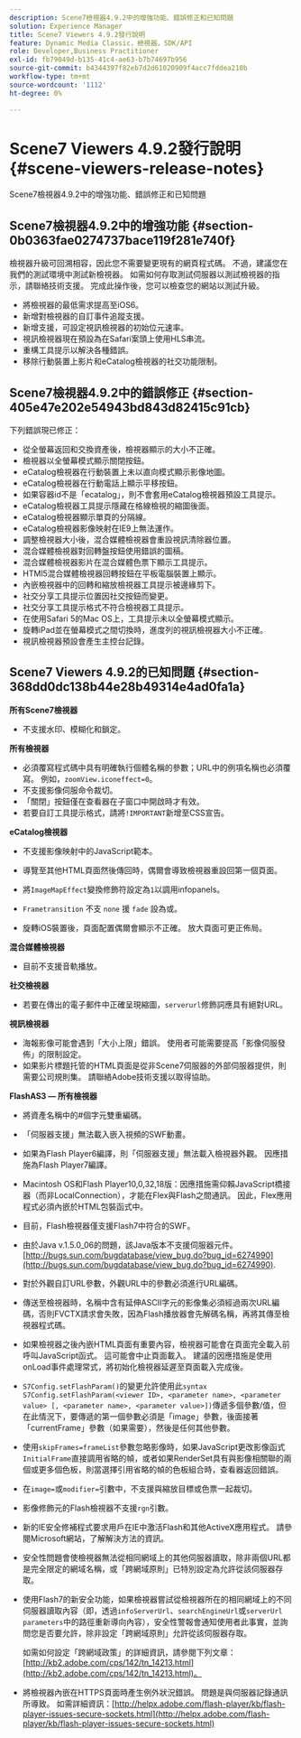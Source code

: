 ```yaml
---
description: Scene7檢視器4.9.2中的增強功能、錯誤修正和已知問題
solution: Experience Manager
title: Scene7 Viewers 4.9.2發行說明
feature: Dynamic Media Classic，檢視器，SDK/API
role: Developer,Business Practitioner
exl-id: fb79049d-b135-41c4-ae63-b7b74697b956
source-git-commit: b4344397f82eb7d2d61020909f4acc7fddea210b
workflow-type: tm+mt
source-wordcount: '1112'
ht-degree: 0%

---
```


# Scene7 Viewers 4.9.2發行說明{#scene-viewers-release-notes}

Scene7檢視器4.9.2中的增強功能、錯誤修正和已知問題

## Scene7檢視器4.9.2中的增強功能 {#section-0b0363fae0274737bace119f281e740f}

檢視器升級可回溯相容，因此您不需要變更現有的網頁程式碼。 不過，建議您在我們的測試環境中測試新檢視器。 如需如何存取測試伺服器以測試檢視器的指示，請聯絡技術支援。 完成此操作後，您可以檢查您的網站以測試升級。

* 將檢視器的最低需求提高至iOS6。
* 新增對檢視器的自訂事件追蹤支援。
* 新增支援，可設定視訊檢視器的初始位元速率。
* 視訊檢視器現在預設為在Safari案頭上使用HLS串流。
* 重構工具提示以解決各種錯誤。
* 移除行動裝置上影片和eCatalog檢視器的社交功能限制。

## Scene7檢視器4.9.2中的錯誤修正 {#section-405e47e202e54943bd843d82415c91cb}

下列錯誤現已修正：

* 從全螢幕返回和交換資產後，檢視器顯示的大小不正確。
* 檢視器以全螢幕模式顯示關閉按鈕。
* eCatalog檢視器在行動裝置上未以直向模式顯示影像地圖。
* eCatalog檢視器在行動電話上顯示平移按鈕。
* 如果容器id不是「ecatalog」，則不會套用eCatalog檢視器預設工具提示。
* eCatalog檢視器工具提示隱藏在格線檢視的縮圖後面。
* eCatalog檢視器顯示單頁的分隔線。
* eCatalog檢視器影像映射在IE9上無法運作。
* 調整檢視器大小後，混合媒體檢視器會重設視訊清除器位置。
* 混合媒體檢視器對回轉盤按鈕使用錯誤的圖稿。
* 混合媒體檢視器影片在混合媒體色票下顯示工具提示。
* HTMl5混合媒體檢視器回轉按鈕在平板電腦裝置上顯示。
* 內嵌檢視器中的回轉和縮放檢視器工具提示被邊緣剪下。
* 社交分享工具提示位置因社交按鈕而變更。
* 社交分享工具提示格式不符合檢視器工具提示。
* 在使用Safari 5的Mac OS上，工具提示未以全螢幕模式顯示。
* 旋轉iPad並在螢幕模式之間切換時，進度列的視訊檢視器大小不正確。
* 視訊檢視器預設會產生主控台記錄。

## Scene7 Viewers 4.9.2的已知問題 {#section-368dd0dc138b44e28b49314e4ad0fa1a}

**所有Scene7檢視器**

* 不支援水印、模糊化和鎖定。

**所有檢視器**

* 必須覆寫程式碼中具有明確執行個體名稱的參數；URL中的例項名稱也必須覆寫。 例如，`zoomView.iconeffect=0`。
* 不支援影像伺服命令裁切。
* 「關閉」按鈕僅在查看器在子窗口中開啟時才有效。
* 若要自訂工具提示格式，請將`!IMPORTANT`新增至CSS宣告。

**eCatalog檢視器**

* 不支援影像映射中的JavaScript範本。
* 導覽至其他HTML頁面然後傳回時，偶爾會導致檢視器重設回第一個頁面。
* 將`ImageMapEffect`變換修飾符設定為`1`以調用infopanels。

* `Frametransition` 不支 `none` 援 `fade` 設為或。

* 旋轉iOS裝置後，頁面配置偶爾會顯示不正確。 放大頁面可更正佈局。

**混合媒體檢視器**

* 目前不支援音軌播放。

**社交檢視器**

* 若要在傳出的電子郵件中正確呈現縮圖，`serverurl`修飾詞應具有絕對URL。

**視訊檢視器**

* 海報影像可能會遇到「大小上限」錯誤。 使用者可能需要提高「影像伺服發佈」的限制設定。
* 如果影片標題托管的HTML頁面是從非Scene7伺服器的外部伺服器提供，則需要公司規則集。 請聯絡Adobe技術支援以取得協助。

**FlashAS3 — 所有檢視器**

* 將資產名稱中的#個字元雙重編碼。
* 「伺服器支援」無法載入嵌入視頻的SWF動畫。
* 如果為Flash Player6編譯，則「伺服器支援」無法載入檢視器外觀。 因應措施為Flash Player7編譯。
* Macintosh OS和Flash Player10,0,32,18版：因應措施需仰賴JavaScript橋接器（而非LocalConnection），才能在Flex與Flash之間通訊。 因此，Flex應用程式必須內嵌於HTML包裝函式中。
* 目前，Flash檢視器僅支援Flash7中符合的SWF。
* 由於Java v.1.5.0_06的問題，該Java版本不支援伺服器元件。 [http://bugs.sun.com/bugdatabase/view_bug.do?bug_id=6274990](http://bugs.sun.com/bugdatabase/view_bug.do?bug_id=6274990).
* 對於外觀自訂URL參數，外觀URL中的參數必須進行URL編碼。
* 傳送至檢視器時，名稱中含有延伸ASCII字元的影像集必須經過兩次URL編碼，否則FVCTX請求會失敗，因為Flash播放器會先解碼名稱，再將其傳至檢視器程式碼。
* 如果檢視器之後內嵌HTML頁面有重要內容，檢視器可能會在頁面完全載入前呼叫JavaScript函式。 這可能會中止頁面載入。 建議的因應措施是使用onLoad事件處理常式，將初始化檢視器延遲至頁面載入完成後。
* `S7Config.setFlashParam()`的變更允許使用此`syntax S7Config.setFlashParam(<viewer ID>, <parameter name>, <parameter value> [, <parameter name>, <parameter value>])`傳遞多個參數/值，但在此情況下，要傳遞的第一個參數必須是「image」參數，後面接著「currentFrame」參數（如果需要），然後是任何其他參數。

* 使用`skipFrames=frameList`參數忽略影像時，如果JavaScript更改影像函式`InitialFrame`直接調用省略的幀，或者如果RenderSet具有與影像相關聯的兩個或更多個色板，則當選擇引用省略的幀的色板組合時，查看器返回錯誤。

* 在`image=`或`modifier=`引數中，不支援與縮放目標或色票一起裁切。

* 影像修飾元的Flash檢視器不支援`rgn`引數。
* 新的IE安全修補程式要求用戶在IE中激活Flash和其他ActiveX應用程式。 請參閱Microsoft網站，了解解決方法的資訊。
* 安全性問題會使檢視器無法從相同網域上的其他伺服器讀取，除非兩個URL都是完全限定的網域名稱，或「跨網域原則」已特別設定為允許從該伺服器存取。
* 使用Flash7的新安全功能，如果檢視器嘗試從檢視器所在的相同網域上的不同伺服器讀取內容（即，透過`infoServerUrl`、`searchEngineUrl`或`serverUrl parameters`中的路徑重新導向內容），安全性警報會通知使用者此事實，並詢問您是否要允許，除非設定「跨網域原則」允許從該伺服器存取。

   如需如何設定「跨網域政策」的詳細資訊，請參閱下列文章：[http://kb2.adobe.com/cps/142/tn_14213.html](http://kb2.adobe.com/cps/142/tn_14213.html)。

* 將檢視器內嵌在HTTPS頁面時產生例外狀況錯誤。 問題是與伺服器記錄通訊所導致。 如需詳細資訊：[http://helpx.adobe.com/flash-player/kb/flash-player-issues-secure-sockets.html](http://helpx.adobe.com/flash-player/kb/flash-player-issues-secure-sockets.html)
